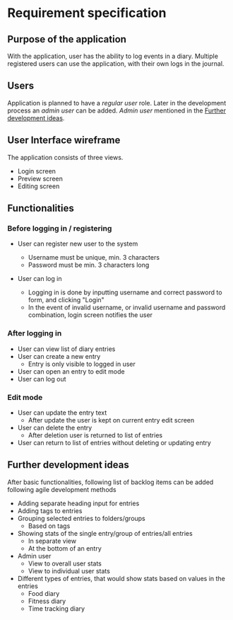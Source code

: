 # Requirement specification

## Purpose of the application

With the application, user has the ability to log events in a diary. Multiple registered users can use the application, with their own logs in the journal.

## Users

Application is planned to have a _regular user_ role. Later in the development process an _admin user_ can be added. _Admin user_ mentioned in the [Further development ideas](#further-development-ideas).

## User Interface wireframe

The application consists of three views.

- Login screen
- Preview screen
- Editing screen

## Functionalities

### Before logging in / registering

- User can register new user to the system
    - Username must be unique, min. 3 characters
    - Password must be min. 3 characters long

- User can log in
    - Logging in is done by inputting username and correct password to form, and clicking "Login"
    - In the event of invalid username, or invalid username and password combination, login screen notifies the user

### After logging in

- User can view list of diary entries
- User can create a new entry
  - Entry is only visible to logged in user
- User can open an entry to edit mode
- User can log out

### Edit mode

- User can update the entry text
    - After update the user is kept on current entry edit screen
- User can delete the entry
    - After deletion user is returned to list of entries
- User can return to list of entries without deleting or updating entry

## Further development ideas

After basic functionalities, following list of backlog items can be added following agile development methods

- Adding separate heading input for entries
- Adding tags to entries
- Grouping selected entries to folders/groups
    - Based on tags
- Showing stats of the single entry/group of entries/all entries
    - In separate view
    - At the bottom of an entry
- Admin user
    - View to overall user stats
    - View to individual user stats
- Different types of entries, that would show stats based on values in the entries
    - Food diary
    - Fitness diary
    - Time tracking diary

